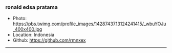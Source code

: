 ### ronald edsa pratama
- Photo: https://pbs.twimg.com/profile_images/1428743713124241415/_wbuYOJu_400x400.jpg
- Location: Indonesia
- Github: https://github.com/rmnxex
***